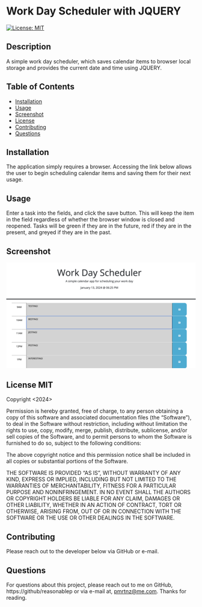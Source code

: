 # Work Day Scheduler with JQUERY

[![License: MIT](https://img.shields.io/badge/License-MIT-yellow.svg)](https://opensource.org/licenses/MIT)
  
## Description
A simple work day scheduler, which saves calendar items to browser local storage and provides the current date and time using JQUERY. 

## Table of Contents

- [Installation](#installation)
- [Usage](#usage)
- [Screenshot](#screenshot)
- [License](#license)
- [Contributing](#contributing)
- [Questions](#questions)

  
## Installation
The application simply requires a browser. Accessing the link below allows the user to begin scheduling calendar items and saving them for their next usage.

## Usage
Enter a task into the fields, and click the save button. This will keep the item in the field regardless of whether the browser window is closed and reopened. Tasks will be green if they are in the future, red if they are in the present, and greyed if they are in the past.

## Screenshot

![ScreenShot](/Develop/Assetts/PlannerChallengeScreenshot.png)

## License MIT

Copyright <2024> <PETER MARTINEZ>

Permission is hereby granted, free of charge, to any person obtaining a copy of this software and associated documentation files (the “Software”), to deal in the Software without restriction, including without limitation the rights to use, copy, modify, merge, publish, distribute, sublicense, and/or sell copies of the Software, and to permit persons to whom the Software is furnished to do so, subject to the following conditions:

The above copyright notice and this permission notice shall be included in all copies or substantial portions of the Software.

THE SOFTWARE IS PROVIDED “AS IS”, WITHOUT WARRANTY OF ANY KIND, EXPRESS OR IMPLIED, INCLUDING BUT NOT LIMITED TO THE WARRANTIES OF MERCHANTABILITY, FITNESS FOR A PARTICULAR PURPOSE AND NONINFRINGEMENT. IN NO EVENT SHALL THE AUTHORS OR COPYRIGHT HOLDERS BE LIABLE FOR ANY CLAIM, DAMAGES OR OTHER LIABILITY, WHETHER IN AN ACTION OF CONTRACT, TORT OR OTHERWISE, ARISING FROM, OUT OF OR IN CONNECTION WITH THE SOFTWARE OR THE USE OR OTHER DEALINGS IN THE SOFTWARE.

## Contributing
Please reach out to the developer below via GitHub or e-mail.


## Questions
For questions about this project, please reach out to me on GitHub, https://github/reasonablep or via e-mail at, pmrtnz@me.com. Thanks for reading. 
